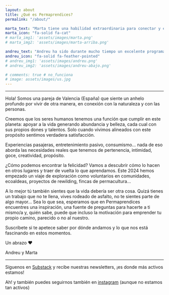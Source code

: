 ```yaml
---
layout: about
title: ¿Qué es Permaprendices?
permalink: "/about/"

marta_text: "Marta tiene una habilidad extraordinaria para conectar y escribir ideas. Durante años ha puesto su habilidad a disposición de terapeutas holísticos para ayudar a que sus mensajes de salud llegaran a más personas, hasta que sintió la llamada de emplearlas para tender un puente entre la vida tal y como nos la han contado y el mundo más bello que nuestro corazón sabe que es posible. Incansable devoradora de libros, multipotencial, autodidacta, con ciertos problemas para elegir qué camino le apetece más hoy y a la vez muy disciplinada. Combina lo terrenal y lo esotérico: aprendiza de la terapia Sistemas de la Familia Interna y de los misterios de Ávalon; estudiante de agricultura sintrópica y de comunicación con la inteligencia vegetal; exploradora de la mente y del mundo imaginal. De su época en las terapias holísticas se ha quedado con un kit para hacer auriculoterapia que lleva siempre encima."
marta_icon: "fa-solid fa-cat"
# marta_img1: 'assets/images/marta.png'
# marta_img2: 'assets/images/marta-arriba.png'

andreu_text: "Andreu ha sido durante mucho tiempo un excelente programador informático, querido por sus compañeros de oficina y alabado por su jefe. Aunque la programación le encantaba, con el paso de los años cada vez se sentía más vacío, pero en cuanto metía las manos en la tierra, en el campo o en el monte, redescubría la felicidad. Otra de sus pasiones es la música. Melómano con todas las letras, dj de Drum and Bass (@beyondbeat_) y otra música electrónica, disfruta como un niño creando mixes locos y viendo a la gente darlo todo en la pista. La cocina y la fotografía despiertan su creatividad. Psiconauta, le fascina explorar su propia consciencia con psicodélicos y distintas modalidades terapéuticas. La meditación y la respiración consciente son sus anclas para estar presente. Inusual lector de Registros Akáshicos. Aunque algunos amigos lo llaman “chamán”, no tiene nada que lo certifique."
andreu_icon: "fa-solid fa-feather-pointed"
# andreu_img1: 'assets/images/andreu.png'
# andreu_img2: 'assets/images/andreu-abajo.png'

# comments: true # no_funciona
# image: assets/images/us.jpg
---
```


---

Hola! Somos una pareja de Valencia (España) que siente un anhelo profundo por vivir de otra manera, en conexión con la naturaleza y con las personas.

Creemos que los seres humanos tenemos una función que cumplir en este planeta: apoyar a la vida generando abundancia y belleza, cada cual con sus propios dones y talentos. Solo cuando vivimos alineados con este propósito sentimos verdadera satisfacción.

Experiencias pasajeras, entretenimiento pasivo, consumismo… nada de eso aborda las necesidades reales que tenemos de pertenencia, intimidad, goce, creatividad, propósito.

¿Cómo podemos encontrar la felicidad? Vamos a descubrir cómo lo hacen en otros lugares y traer de vuelta lo que aprendamos. Este 2024 hemos empezado un viaje de exploración como voluntarios en comunidades, ecoaldeas, proyectos de rewilding, fincas de permacultura…

A lo mejor tú también sientes que la vida debería ser otra cosa. Quizá tienes un trabajo que no te llena, vives rodeado de asfalto, no te sientes parte de algo mayor… Sea lo que sea, esperamos que en Permaprendices encuentres una inspiración, una fuente de preguntas para hacerte a ti mismo/a y, quién sabe, puede que incluso la motivación para emprender tu propio camino, parecido o no al nuestro.

Suscríbete si te apetece saber por dónde andamos y lo que nos está fascinando en estos momentos.

Un abrazo ❤️

Andreu y Marta

---

Síguenos en [Substack](https://permaprendices.substack.com/) y recibe nuestras newsletters, ¡es donde más activos estamos!

Ah! y también puedes seguirnos también en [instagram](https://www.instagram.com/permaprendices/) (aunque no estamos tan activos)

